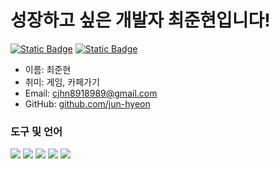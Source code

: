 # 성장하고 싶은 개발자 최준현입니다!

[![Static Badge](https://img.shields.io/badge/Gamil-red?logo=gmail&logoColor=white)](mailto:cjhn8918989@gmail.com) 
[![Static Badge](https://img.shields.io/badge/Portfolio-white?logo=googledocs&logoColor=white&labelColor=black)](https://drive.google.com/file/d/1Vi5xYdmnqmPG7A_arpnYHLwWqtdMvcHi/view?usp=drive_link)

* 이름: 최준현
* 취미: 게임, 카페가기
* Email: [cjhn8918989@gmail.com](cjhn8918989@gmail.com)
* GitHub: [github.com/jun-hyeon](https://github.com/jun-hyeon/)

### 도구 및 언어
<p>
<img src="https://img.shields.io/badge/git-F05032?logo=git&logoColor=white">
<img src="https://img.shields.io/badge/Swift-%23F05138?logo=Swift&logoColor=white">
<img src="https://img.shields.io/badge/Xcode-%23147EFB?logo=Xcode&logoColor=white">
<img src="https://img.shields.io/badge/AndroidStudio-%233DDC84?logo=androidstudio&logoColor=white">
<img src="https://img.shields.io/badge/Kotlin-%237F52FF?logo=Kotlin&logoColor=white">
</p>

